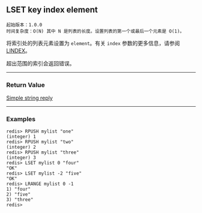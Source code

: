 ## LSET key index element

    起始版本：1.0.0
    时间复杂度：O(N) 其中 N 是列表的长度。设置列表的第一个或最后一个元素是 O(1)。

将索引处的列表元素设置为 `element`。有关 `index` 参数的更多信息，请参阅 [LINDEX](lindex.md)。

超出范围的索引会返回错误。

---

### Return Value

[Simple string reply](../topics/protocol.md#resp-simple-strings)

---

### Examples

```
redis> RPUSH mylist "one"
(integer) 1
redis> RPUSH mylist "two"
(integer) 2
redis> RPUSH mylist "three"
(integer) 3
redis> LSET mylist 0 "four"
"OK"
redis> LSET mylist -2 "five"
"OK"
redis> LRANGE mylist 0 -1
1) "four"
2) "five"
3) "three"
redis> 
```